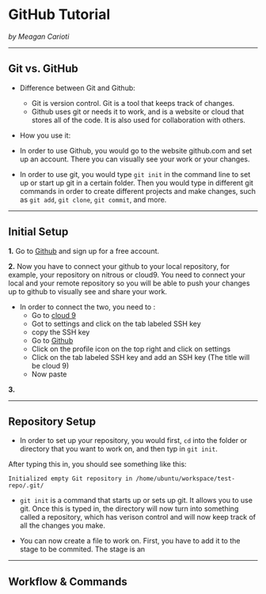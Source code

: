 # GitHub Tutorial

_by Meagan Carioti_

---
## Git vs. GitHub
* Difference between Git and Github:
  * Git is version control. Git is a tool that keeps track of changes.
  * Github uses git or needs it to work, and is a website or cloud that stores all of the code. It is also used for collaboration with others.
        
* How you use it: 
 * In order to use Github, you would go to the website github.com and set up an account. There you can visually see your work or your changes. 
 * In order to use git, you would type `git init` in the command line to set up or start up git in a certain folder. Then you would type in different git commands in order to create different projects and make changes, such as `git add`,  `git clone`,  `git commit`, and more.

---
## Initial Setup
**1.** Go to [Github](http://www.github.com) and sign up for a free account. 

**2.**  Now you have to connect your github to your local 
repository, for example, your
repository on nitrous or cloud9. 
You need to connect your local and your remote repository so you will be able to push your changes up
to github to visually see and share your work.

* In order to connect the two, you need to :
  * Go to [cloud 9](c9.io)
  * Got to settings and click on the tab labeled SSH key
  * copy the SSH key
  * Go to [Github](http://www.github.com)
  * Click on the profile icon on the top right and click on settings
  * Click on the tab labeled SSH key and add an SSH key (The title will be cloud 9)
  * Now paste


**3.** 

---
## Repository Setup
* In order to set up your repository, you would first, `cd` into the folder or directory that you want to work on, and then typ in `git init`.

 After typing this in, you should see something like this:

  `Initialized empty Git repository in /home/ubuntu/workspace/test-repo/.git/`

* `git init` is a command that starts up or sets up git. It allows you to use git. Once this is typed in, the directory will now turn into
 something called a repository, which has verison control and will now keep track of all the changes you make.

* You can now create a file to work on. First, you have to add it to the stage to be commited. The stage is an 
  



---
## Workflow & Commands

